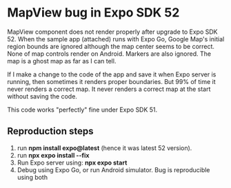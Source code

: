# MapView bug in Expo SDK 52

MapView component does not render properly after upgrade to Expo SDK 52.
When the sample app (attached) runs with Expo Go, Google Map's initial region bounds are ignored although the map center seems to be correct. None of map controls render on Android. Markers are also ignored. The map is a ghost map as far as I can tell.

If I make a change to the code of the app and save it when Expo server is running, then sometimes it renders proper boundaries. But 99% of time it never renders a correct map. It never renders a correct map at the start without saving the code.

This code works "perfectly" fine under Expo SDK 51.

## Reproduction steps

1. run **npm install expo@latest** (hence it was latest 52 version).
2. run **npx expo install --fix**
3. Run Expo server using: **npx expo start**
4. Debug using Expo Go, or run Android simulator. Bug is reproducible using both



